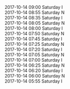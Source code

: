 2017-10-14 09:00 Saturday  I  
2017-10-14 08:55 Saturday  N  
2017-10-14 08:35 Saturday  I  
2017-10-14 08:05 Saturday  N  
2017-10-14 08:00 Saturday  I  
2017-10-14 07:50 Saturday  N  
2017-10-14 07:45 Saturday  I  
2017-10-14 07:25 Saturday  N  
2017-10-14 07:20 Saturday  I  
2017-10-14 07:05 Saturday  N  
2017-10-14 07:00 Saturday  I  
2017-10-14 06:25 Saturday  N  
2017-10-14 06:20 Saturday  I  
2017-10-14 06:00 Saturday  N  
2017-10-14 05:55 Saturday  I  

